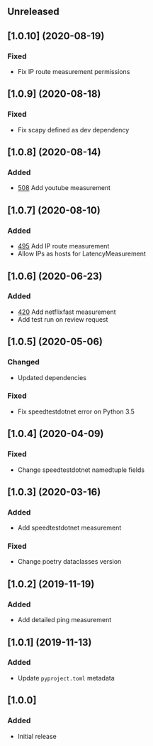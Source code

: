 ## Unreleased

## [1.0.10] (2020-08-19)
### Fixed
* Fix IP route measurement permissions

## [1.0.9] (2020-08-18)
### Fixed
* Fix scapy defined as dev dependency

## [1.0.8] (2020-08-14)
### Added
* [508](https://trello.com/c/LohvvmPO/508-add-youtube-to-honestybox-measurement) Add youtube measurement

## [1.0.7] (2020-08-10)
### Added
* [495](https://trello.com/c/dB5AYnxj/495-add-traceroute-to-honestybox-measurement) Add IP route measurement
* Allow IPs as hosts for LatencyMeasurement

## [1.0.6] (2020-06-23)
### Added
* [420](https://trello.com/c/TRSgdsJ4/420-update-netflix-test-to-capture-more-data-fields#comment-5ee09322d9002d808b4ad7a7) Add netflixfast measurement
* Add test run on review request

## [1.0.5] (2020-05-06)
### Changed
* Updated dependencies

### Fixed
* Fix speedtestdotnet error on Python 3.5

## [1.0.4] (2020-04-09)
### Fixed
* Change speedtestdotnet namedtuple fields

## [1.0.3] (2020-03-16)
### Added
* Add speedtestdotnet measurement
### Fixed
* Change poetry dataclasses version

## [1.0.2] (2019-11-19)
### Added
* Add detailed ping measurement

## [1.0.1] (2019-11-13)
### Added
* Update `pyproject.toml` metadata

## [1.0.0]
### Added
* Initial release

